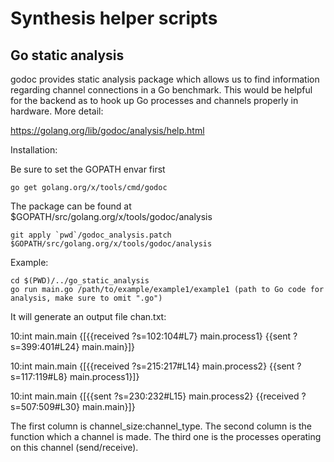 # Synthesis helper scripts

## Go static analysis
godoc provides static analysis package which allows us to find information regarding channel connections in a Go benchmark. This would be helpful for the backend as to hook up Go processes and channels properly in hardware. More detail:

https://golang.org/lib/godoc/analysis/help.html

Installation:

Be sure to set the GOPATH envar first
```
go get golang.org/x/tools/cmd/godoc
```
The package can be found at $GOPATH/src/golang.org/x/tools/godoc/analysis
```
git apply `pwd`/godoc_analysis.patch $GOPATH/src/golang.org/x/tools/godoc/analysis
```
Example:
```
cd $(PWD)/../go_static_analysis
go run main.go /path/to/example/example1/example1 (path to Go code for analysis, make sure to omit ".go")
```
It will generate an output file chan.txt:

10:int main.main {[{{received ?s=102:104#L7} main.process1} {{sent ?s=399:401#L24} main.main}]}

10:int main.main {[{{received ?s=215:217#L14} main.process2} {{sent ?s=117:119#L8} main.process1}]}

10:int main.main {[{{sent ?s=230:232#L15} main.process2} {{received ?s=507:509#L30} main.main}]}

The first column is channel_size:channel_type. The second column is the function which a channel is made. The third one is the processes operating on this channel (send/receive).
